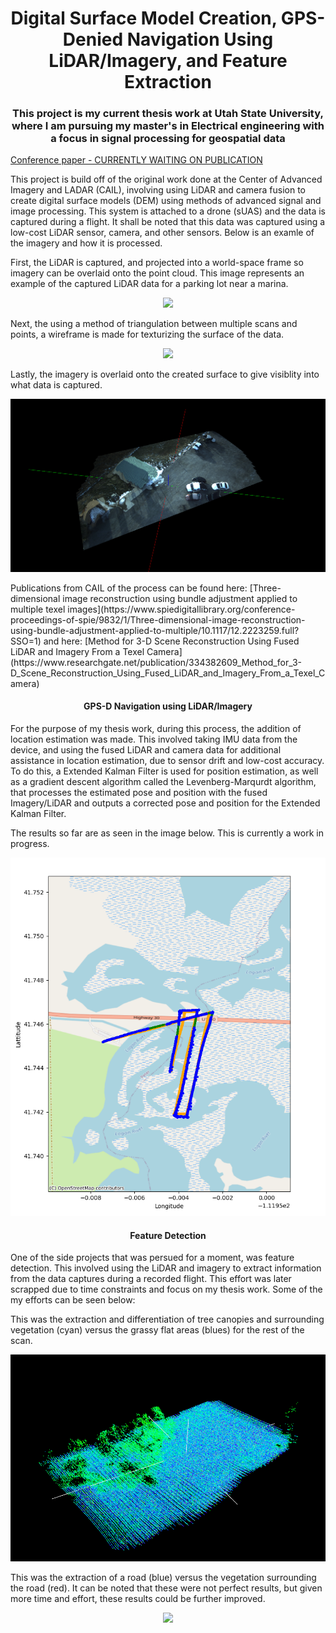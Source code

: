 <h1 align="center">Digital Surface Model Creation, GPS-Denied Navigation Using LiDAR/Imagery, and Feature Extraction</h1>
<h3 align="center">This project is my current thesis work at Utah State University, where I am pursuing my master's in Electrical engineering with a focus in signal processing for geospatial data</h3>

[Conference paper - CURRENTLY WAITING ON PUBLICATION](https://spie.org/defense-commercial-sensing/presentation/GPS-denied-navigation-using-location-estimation-and-texel-image-correction/12540-24)

This project is build off of the original work done at the Center of Advanced Imagery and LADAR (CAIL), involving using LiDAR and camera fusion to create digital surface models (DEM) using methods of advanced signal and image processing. This system is attached to a drone (sUAS) and the data is captured during a flight. It shall be noted that this data was captured using a low-cost LiDAR sensor, camera, and other sensors. Below is an examle of the imagery and how it is processed. 

First, the LiDAR is captured, and projected into a world-space frame so imagery can be overlaid onto the point cloud. This image represents an example of the captured LiDAR data for a parking lot near a marina.
<p align="center">
  <img src="https://github.com/17njensen/Thesis-Work/blob/main/Swaths300.bmp" />
</p>
Next, the using a method of triangulation between multiple scans and points, a wireframe is made for texturizing the surface of the data.
<p align="center">
  <img src="https://github.com/17njensen/Thesis-Work/blob/main/Swaths300_wire.bmp" />
</p>
Lastly, the imagery is overlaid onto the created surface to give visiblity into what data is captured. 
<p align="center">
  <img src="https://github.com/17njensen/Thesis-Work/blob/main/Swaths300_final.PNG" />
</p>
Publications from CAIL of the process can be found here: [Three-dimensional image reconstruction using bundle adjustment applied to multiple texel images](https://www.spiedigitallibrary.org/conference-proceedings-of-spie/9832/1/Three-dimensional-image-reconstruction-using-bundle-adjustment-applied-to-multiple/10.1117/12.2223259.full?SSO=1)
and here: [Method for 3-D Scene Reconstruction Using Fused LiDAR and Imagery From a Texel Camera](https://www.researchgate.net/publication/334382609_Method_for_3-D_Scene_Reconstruction_Using_Fused_LiDAR_and_Imagery_From_a_Texel_Camera)
<h4 align="center">
  GPS-D Navigation using LiDAR/Imagery
</h4>
For the purpose of my thesis work, during this process, the addition of location estimation was made. This involved taking IMU data from the device, and using the fused LiDAR and camera data for additional assistance in location estimation, due to sensor drift and low-cost accuracy. To do this, a Extended Kalman Filter is used for position estimation, as well as a gradient descent algorithm called the Levenberg-Marqurdt algorithm, that processes the estimated pose and position with the fused Imagery/LiDAR and outputs a corrected pose and position for the Extended Kalman Filter. 
<!-- Below is the block diagram. -->
<!-- 
<p align="center">
  <img src="https://github.com/17njensen/Thesis-Work/blob/main/gpsd_block_diagram.PNG" />
</p> -->

The results so far are as seen in the image below. This is currently a work in progress. 
<p align="center">
  <img src="https://github.com/17njensen/Thesis-Work/blob/main/map.png" />
</p>

<h4 align="center">
  Feature Detection
</h4>

One of the side projects that was persued for a moment, was feature detection. This involved using the LiDAR and imagery to extract information from the data captures during a recorded flight. This effort was later scrapped due to time constraints and focus on my thesis work. Some of the my efforts can be seen below:

This was the extraction and differentiation of tree canopies and surrounding vegetation (cyan) versus the grassy flat areas (blues) for the rest of the scan.
<p align="center">
  <img src="https://github.com/17njensen/Thesis-Work/blob/main/feature_detection.PNG" />
</p>

This was the extraction of a road (blue) versus the vegetation surrounding the road (red). It can be noted that these were not perfect results, but given more time and effort, these results could be further improved. 
<p align="center">
  <img src="https://github.com/17njensen/Thesis-Work/blob/main/8520_variance_alg.bmp" />
</p>
